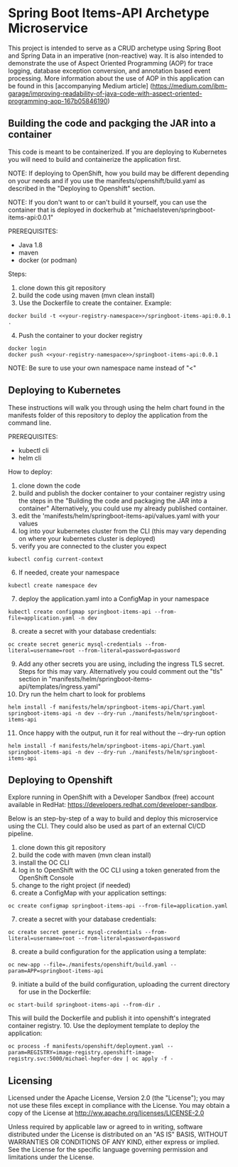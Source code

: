 # Spring Boot Items-API Archetype Microservice

This project is intended to serve as a CRUD archetype using Spring Boot and Spring Data in an imperative (non-reactive) way. It is also intended to demonstrate the use of Aspect Oriented Programming (AOP) for trace logging, database exception conversion, and annotation based event processing. More information about the use of AOP in this application can be found in this [accompanying Medium article]
(https://medium.com/ibm-garage/improving-readability-of-java-code-with-aspect-oriented-programming-aop-167b05846190)

## Building the code and packging the JAR into a container

This code is meant to be containerized. If you are deploying to Kubernetes you will need to build and containerize the application first.

NOTE: If deploying to OpenShift, how you build may be different depending on your needs and if you use the manifests/openshift/build.yaml as described in the "Deploying to Openshift" section.

NOTE: If you don't want to or can't build it yourself, you can use the container that is deployed in dockerhub at "michaelsteven/springboot-items-api:0.0.1"

PREREQUISITES:

- Java 1.8
- maven
- docker (or podman)

Steps:

1. clone down this git repository
2. build the code using maven (mvn clean install)
3. Use the Dockerfile to create the container. Example:

```
docker build -t <<your-registry-namespace>>/springboot-items-api:0.0.1 .
```

4. Push the container to your docker registry

```
docker login
docker push <<your-registry-namespace>>/springboot-items-api:0.0.1
```

NOTE: Be sure to use your own namespace name instead of "<<your-registry-namespace>"

## Deploying to Kubernetes

These instructions will walk you through using the helm chart found in the manifests folder of this repository to deploy the application from the command line.

PREREQUISITES:

- kubectl cli
- helm cli

How to deploy:

1. clone down the code
2. build and publish the docker container to your container registry using the steps in the "Building the code and packaging the JAR into a container"
   Alternatively, you could use my already published container.
3. edit the 'manifests/helm/springboot-items-api/values.yaml with your values
4. log into your kubernetes cluster from the CLI (this may vary depending on where your kubernetes cluster is deployed)
5. verify you are connected to the cluster you expect

```
kubectl config current-context
```

6. If needed, create your namespace

```
kubectl create namespace dev
```

7. deploy the application.yaml into a ConfigMap in your namespace

```
kubectl create configmap springboot-items-api --from-file=application.yaml -n dev
```

8. create a secret with your database credentials:

```
oc create secret generic mysql-credentials --from-literal=username=root --from-literal=password=password
```

9. Add any other secrets you are using, including the ingress TLS secret. Steps for this may vary. Alternatively you could comment out the "tls" section in "manifests/helm/springboot-items-api/templates/ingress.yaml"
10. Dry run the helm chart to look for problems

```
helm install -f manifests/helm/springboot-items-api/Chart.yaml springboot-items-api -n dev --dry-run ./manifests/helm/springboot-items-api
```

11. Once happy with the output, run it for real without the --dry-run option

```
helm install -f manifests/helm/springboot-items-api/Chart.yaml springboot-items-api -n dev --dry-run ./manifests/helm/springboot-items-api
```

## Deploying to Openshift

Explore running in OpenShift with a Developer Sandbox (free) account available in RedHat: https://developers.redhat.com/developer-sandbox.

Below is an step-by-step of a way to build and deploy this microservice using the CLI. They could also be used as part of an external CI/CD pipeline.

1. clone down this git repository
2. build the code with maven (mvn clean install)
3. install the OC CLI
4. log in to OpenShift with the OC CLI using a token generated from the OpenShift Console
5. change to the right project (if needed)
6. create a ConfigMap with your application settings:

```
oc create configmap springboot-items-api --from-file=application.yaml
```

7. create a secret with your database credentials:

```
oc create secret generic mysql-credentials --from-literal=username=root --from-literal=password=password
```

8. create a build configuration for the application using a template:

```
oc new-app --file=./manifests/openshift/build.yaml --param=APP=springboot-items-api
```

9. initiate a build of the build configuration, uploading the current directory for use in the Dockerfile:

```
oc start-build springboot-items-api --from-dir .
```

This will build the Dockerfile and publish it into openshift's integrated container registry. 10. Use the deployment template to deploy the application:

```
oc process -f manifests/openshift/deployment.yaml --param=REGISTRY=image-registry.openshift-image-registry.svc:5000/michael-hepfer-dev | oc apply -f -
```

## Licensing

Licensed under the Apache License, Version 2.0 (the "License"); you may not use these files except in compliance with the License. You may obtain a copy of the License at http://ww.apache.org/licenses/LICENSE-2.0

Unless required by applicable law or agreed to in writing, software distributed under the License is distributed on an "AS IS" BASIS, WITHOUT WARRANTIES OR CONDITIONS OF ANY KIND, either express or implied. See the License for the specific language governing permission and limitations under the License.
